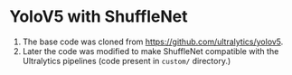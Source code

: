 # YoloV5 with ShuffleNet

1. The base code was cloned from https://github.com/ultralytics/yolov5.
2. Later the code was modified to make ShuffleNet compatible with the Ultralytics pipelines (code present in `custom/` directory.)
